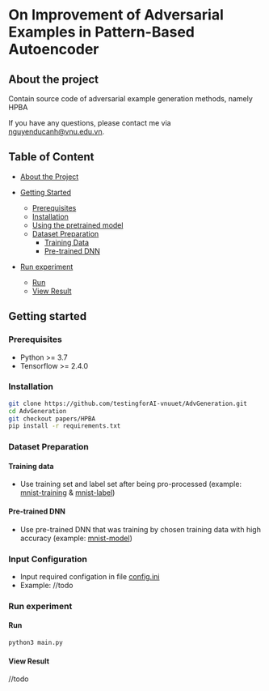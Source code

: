 # On Improvement of Adversarial Examples in Pattern-Based Autoencoder


## About the project
Contain source code of adversarial example generation methods, namely HPBA 

If you have any questions, please contact me via nguyenducanh@vnu.edu.vn.

## Table of Content 

* [About the Project](#about-the-project)
* [Getting Started](#getting-started)
  * [Prerequisites](#prerequisites)
  * [Installation](#installation)
  * [Using the pretrained model](#Using-the-pretrained-model)
  * [Dataset Preparation](#Dataset-Preparation)
    * [Training Data](#Training-data)
    * [Pre-trained DNN](#Pre-trained-DNN)

* [Run experiment](#Run-experiment)
  * [Run](#run)
  * [View Result](#View-Result)


## Getting started

### Prerequisites

* Python >= 3.7
* Tensorflow >= 2.4.0
### Installation
```sh
git clone https://github.com/testingforAI-vnuuet/AdvGeneration.git
cd AdvGeneration
git checkout papers/HPBA
pip install -r requirements.txt
```
### Dataset Preparation

#### Training data
- Use training set and label set after being pro-processed (example: [mnist-training](https://drive.google.com/file/d/1R7gvFYTrtH75cV7qDg_zaQJ5J8ccIZCV/view?usp=sharing) & [mnist-label](https://drive.google.com/file/d/1miFdEi1X8Fr6hZx9_9UbWOmC8MPS27AJ/view?usp=sharing))
#### Pre-trained DNN
- Use pre-trained DNN that was training by chosen training data with high accuracy (example: [mnist-model](https://drive.google.com/file/d/1eBmWjM3HPp2Ci3e6dhd7iMNYCik2Se8q/view?usp=sharing))
### Input Configuration
- Input required configation in file [config.ini](config.ini)
- Example: //todo
### Run experiment
#### Run
```sh
python3 main.py
```
#### View Result
//todo
